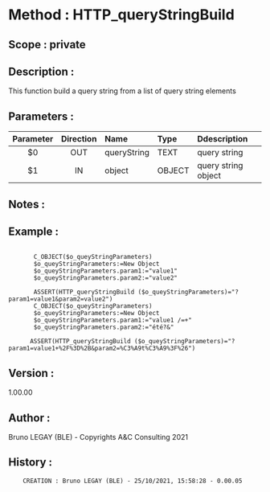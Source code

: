 ﻿# **Method :** HTTP_queryStringBuild## **Scope :** private## **Description :** This function build a query string from a list of query string elements## **Parameters :** | Parameter | Direction | Name | Type | Ddescription | |:----:|:----:|:----|:----|:----| | $0 | OUT | queryString | TEXT | query string | | $1 | IN | object | OBJECT | query string object | ## **Notes :** ## **Example :** ```       C_OBJECT($o_queyStringParameters)       $o_queyStringParameters:=New Object       $o_queyStringParameters.param1:="value1"       $o_queyStringParameters.param2:="value2"             ASSERT(HTTP_queryStringBuild ($o_queyStringParameters)="?param1=value1&param2=value2")       C_OBJECT($o_queyStringParameters)       $o_queyStringParameters:=New Object       $o_queyStringParameters.param1:="value1 /=+"       $o_queyStringParameters.param2:="été?&"            ASSERT(HTTP_queryStringBuild ($o_queyStringParameters)="?param1=value1+%2F%3D%2B&param2=%C3%A9t%C3%A9%3F%26")```## **Version :** 1.00.00## **Author :** Bruno LEGAY (BLE) - Copyrights A&C Consulting 2021## **History :**          CREATION : Bruno LEGAY (BLE) - 25/10/2021, 15:58:28 - 0.00.05